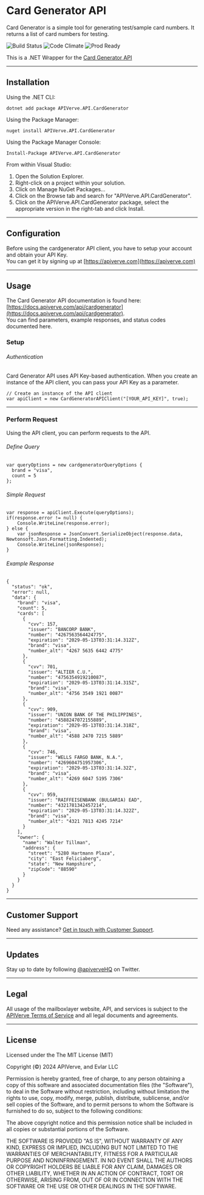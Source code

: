 Card Generator API
============

Card Generator is a simple tool for generating test/sample card numbers. It returns a list of card numbers for testing.

![Build Status](https://img.shields.io/badge/build-passing-green)
![Code Climate](https://img.shields.io/badge/maintainability-B-purple)
![Prod Ready](https://img.shields.io/badge/production-ready-blue)

This is a .NET Wrapper for the [Card Generator API](https://apiverve.com/marketplace/api/cardgenerator)

---

## Installation

Using the .NET CLI:
```
dotnet add package APIVerve.API.CardGenerator
```

Using the Package Manager:
```
nuget install APIVerve.API.CardGenerator
```

Using the Package Manager Console:
```
Install-Package APIVerve.API.CardGenerator
```

From within Visual Studio:

1. Open the Solution Explorer.
2. Right-click on a project within your solution.
3. Click on Manage NuGet Packages...
4. Click on the Browse tab and search for "APIVerve.API.CardGenerator".
5. Click on the APIVerve.API.CardGenerator package, select the appropriate version in the right-tab and click Install.


---

## Configuration

Before using the cardgenerator API client, you have to setup your account and obtain your API Key.  
You can get it by signing up at [https://apiverve.com](https://apiverve.com)

---

## Usage

The Card Generator API documentation is found here: [https://docs.apiverve.com/api/cardgenerator](https://docs.apiverve.com/api/cardgenerator).  
You can find parameters, example responses, and status codes documented here.

### Setup

###### Authentication
Card Generator API uses API Key-based authentication. When you create an instance of the API client, you can pass your API Key as a parameter.

```
// Create an instance of the API client
var apiClient = new CardGeneratorAPIClient("[YOUR_API_KEY]", true);
```

---


### Perform Request
Using the API client, you can perform requests to the API.

###### Define Query

```
var queryOptions = new cardgeneratorQueryOptions {
  brand = "visa",
  count = 5
};
```

###### Simple Request

```
var response = apiClient.Execute(queryOptions);
if(response.error != null) {
	Console.WriteLine(response.error);
} else {
    var jsonResponse = JsonConvert.SerializeObject(response.data, Newtonsoft.Json.Formatting.Indented);
    Console.WriteLine(jsonResponse);
}
```

###### Example Response

```
{
  "status": "ok",
  "error": null,
  "data": {
    "brand": "visa",
    "count": 5,
    "cards": [
      {
        "cvv": 157,
        "issuer": "BANCORP BANK",
        "number": "4267563564424775",
        "expiration": "2029-05-13T03:31:14.312Z",
        "brand": "visa",
        "number_alt": "4267 5635 6442 4775"
      },
      {
        "cvv": 701,
        "issuer": "ALTIER C.U.",
        "number": "4756354919210087",
        "expiration": "2029-05-13T03:31:14.315Z",
        "brand": "visa",
        "number_alt": "4756 3549 1921 0087"
      },
      {
        "cvv": 909,
        "issuer": "UNION BANK OF THE PHILIPPINES",
        "number": "4588247072155889",
        "expiration": "2029-05-13T03:31:14.318Z",
        "brand": "visa",
        "number_alt": "4588 2470 7215 5889"
      },
      {
        "cvv": 746,
        "issuer": "WELLS FARGO BANK, N.A.",
        "number": "4269604751957306",
        "expiration": "2029-05-13T03:31:14.32Z",
        "brand": "visa",
        "number_alt": "4269 6047 5195 7306"
      },
      {
        "cvv": 959,
        "issuer": "RAIFFEISENBANK (BULGARIA) EAD",
        "number": "4321781342457214",
        "expiration": "2029-05-13T03:31:14.322Z",
        "brand": "visa",
        "number_alt": "4321 7813 4245 7214"
      }
    ],
    "owner": {
      "name": "Walter Tillman",
      "address": {
        "street": "5280 Hartmann Plaza",
        "city": "East Feliciaberg",
        "state": "New Hampshire",
        "zipCode": "88590"
      }
    }
  }
}
```

---

## Customer Support

Need any assistance? [Get in touch with Customer Support](https://apiverve.com/contact).

---

## Updates
Stay up to date by following [@apiverveHQ](https://twitter.com/apiverveHQ) on Twitter.

---

## Legal

All usage of the mailboxlayer website, API, and services is subject to the [APIVerve Terms of Service](https://apiverve.com/terms) and all legal documents and agreements.

---

## License
Licensed under the The MIT License (MIT)

Copyright (&copy;) 2024 APIVerve, and Evlar LLC

Permission is hereby granted, free of charge, to any person obtaining a copy of this software and associated documentation files (the "Software"), to deal in the Software without restriction, including without limitation the rights to use, copy, modify, merge, publish, distribute, sublicense, and/or sell copies of the Software, and to permit persons to whom the Software is furnished to do so, subject to the following conditions:

The above copyright notice and this permission notice shall be included in all copies or substantial portions of the Software.

THE SOFTWARE IS PROVIDED "AS IS", WITHOUT WARRANTY OF ANY KIND, EXPRESS OR IMPLIED, INCLUDING BUT NOT LIMITED TO THE WARRANTIES OF MERCHANTABILITY, FITNESS FOR A PARTICULAR PURPOSE AND NONINFRINGEMENT. IN NO EVENT SHALL THE AUTHORS OR COPYRIGHT HOLDERS BE LIABLE FOR ANY CLAIM, DAMAGES OR OTHER LIABILITY, WHETHER IN AN ACTION OF CONTRACT, TORT OR OTHERWISE, ARISING FROM, OUT OF OR IN CONNECTION WITH THE SOFTWARE OR THE USE OR OTHER DEALINGS IN THE SOFTWARE.